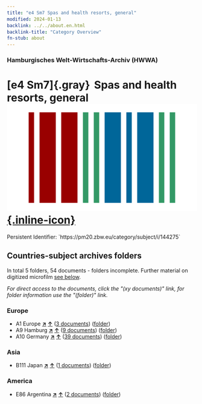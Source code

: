 ```yaml
---
title: "e4 Sm7 Spas and health resorts, general"
modified: 2024-01-13
backlink: ../../about.en.html
backlink-title: "Category Overview"
fn-stub: about
---
```


### Hamburgisches Welt-Wirtschafts-Archiv (HWWA)

# [e4 Sm7]{.gray}&#8201; Spas and health resorts, general &#160; [![Wikidata](/images/Wikidata-logo.svg "Wikidata"){.inline-icon}](http://www.wikidata.org/entity/Q104699292)

<div class="hint">Persistent Identifier: `https://pm20.zbw.eu/category/subject/i/144275`</div>







## Countries-subject archives folders







In total 5 folders, 54 documents - folders incomplete. Further material on digitized microfilm [see below](#filmsections).

_For direct access to the documents, click the "(xy documents)" link, for folder information use the "(folder)" link._



### Europe

- A1 Europe [**&nearr;**](../../../geo/i/140892/about.en.html "Europe (all folders)") [**&uarr;**](../../../geo/about.en.html#A1 "Country category system") (<a href="https://pm20.zbw.eu/iiifview/folder/sh/140892,144275" title="about: Europe : Spas and health resorts, general" target="_blank">3 documents</a>) ([folder](../../../../folder/sh/1408xx/140892/1442xx/144275/about.en.html))
- A9 Hamburg [**&nearr;**](../../../geo/i/140905/about.en.html "Hamburg (all folders)") [**&uarr;**](../../../geo/about.en.html#A9 "Country category system") (<a href="https://pm20.zbw.eu/iiifview/folder/sh/140905,144275" title="about: Hamburg : Spas and health resorts, general" target="_blank">9 documents</a>) ([folder](../../../../folder/sh/1409xx/140905/1442xx/144275/about.en.html))
- A10 Germany [**&nearr;**](../../../geo/i/126128/about.en.html "Germany (all folders)") [**&uarr;**](../../../geo/about.en.html#A10 "Country category system") (<a href="https://pm20.zbw.eu/iiifview/folder/sh/126128,144275" title="about: Germany : Spas and health resorts, general" target="_blank">39 documents</a>) ([folder](../../../../folder/sh/1261xx/126128/1442xx/144275/about.en.html))

### Asia

- B111 Japan [**&nearr;**](../../../geo/i/141272/about.en.html "Japan (all folders)") [**&uarr;**](../../../geo/about.en.html#B111 "Country category system") (<a href="https://pm20.zbw.eu/iiifview/folder/sh/141272,144275" title="about: Japan : Spas and health resorts, general" target="_blank">1 documents</a>) ([folder](../../../../folder/sh/1412xx/141272/1442xx/144275/about.en.html))

### America

- E86 Argentina [**&nearr;**](../../../geo/i/141692/about.en.html "Argentina (all folders)") [**&uarr;**](../../../geo/about.en.html#E86 "Country category system") (<a href="https://pm20.zbw.eu/iiifview/folder/sh/141692,144275" title="about: Argentina : Spas and health resorts, general" target="_blank">2 documents</a>) ([folder](../../../../folder/sh/1416xx/141692/1442xx/144275/about.en.html))



<a id="filmsections" />













